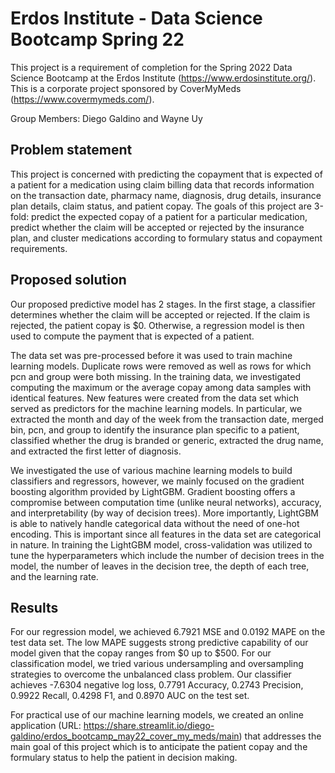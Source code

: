 # Erdos Institute - Data Science Bootcamp Spring 22

This project is a requirement of completion for the Spring 2022 Data Science Bootcamp at the Erdos Institute (https://www.erdosinstitute.org/). This is a corporate project sponsored by CoverMyMeds (https://www.covermymeds.com/).

Group Members: Diego Galdino and Wayne Uy

## Problem statement

This project is concerned with predicting the copayment that is expected of a patient for
a medication using claim billing data that records information on the transaction date, pharmacy
name, diagnosis, drug details, insurance plan details, claim status, and patient copay. The goals
of this project are 3-fold: predict the expected copay of a patient for a particular medication,
predict whether the claim will be accepted or rejected by the insurance plan, and cluster
medications according to formulary status and copayment requirements.

## Proposed solution

Our proposed predictive model has 2 stages. In the first stage, a classifier determines
whether the claim will be accepted or rejected. If the claim is rejected, the patient copay is $0.
Otherwise, a regression model is then used to compute the payment that is expected of a
patient.

The data set was pre-processed before it was used to train machine learning models.
Duplicate rows were removed as well as rows for which pcn and group were both missing. In the
training data, we investigated computing the maximum or the average copay among data
samples with identical features. New features were created from the data set which served as
predictors for the machine learning models. In particular, we extracted the month and day of the
week from the transaction date, merged bin, pcn, and group to identify the insurance plan
specific to a patient, classified whether the drug is branded or generic, extracted the drug name,
and extracted the first letter of diagnosis.

We investigated the use of various machine learning models to build classifiers and
regressors, however, we mainly focused on the gradient boosting algorithm provided by
LightGBM. Gradient boosting offers a compromise between computation time (unlike neural
networks), accuracy, and interpretability (by way of decision trees). More importantly, LightGBM
is able to natively handle categorical data without the need of one-hot encoding. This is
important since all features in the data set are categorical in nature. In training the LightGBM
model, cross-validation was utilized to tune the hyperparameters which include the number of
decision trees in the model, the number of leaves in the decision tree, the depth of each tree,
and the learning rate.

## Results

For our regression model, we achieved 6.7921 MSE and 0.0192 MAPE on the test data
set. The low MAPE suggests strong predictive capability of our model given that the copay
ranges from $0 up to $500. For our classification model, we tried various undersampling and
oversampling strategies to overcome the unbalanced class problem. Our classifier achieves
-7.6304 negative log loss, 0.7791 Accuracy, 0.2743 Precision, 0.9922 Recall, 0.4298 F1, and
0.8970 AUC on the test set.

For practical use of our machine learning models, we created an online application
(URL: https://share.streamlit.io/diego-galdino/erdos_bootcamp_may22_cover_my_meds/main)
that addresses the main goal of this project which is to anticipate the patient copay and the
formulary status to help the patient in decision making.
